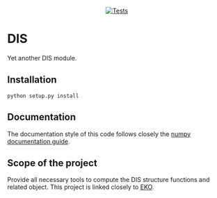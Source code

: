 <p align="center">
  <a href="https://github.com/N3PDF/dis/actions?query=workflow%3A%22yadism%22"><img alt="Tests" src="https://github.com/N3PDF/dis/workflows/yadism/badge.svg"></a>
</p>

# DIS
Yet another DIS module.

## Installation
```
python setup.py install
```

## Documentation
The documentation style of this code follows closely the [numpy documentation guide](https://numpydoc.readthedocs.io/en/latest/format.html).

## Scope of the project
Provide all necessary tools to compute the DIS structure functions and related object. This project is linked closely to [EKO](https://github.com/N3PDF/eko).
